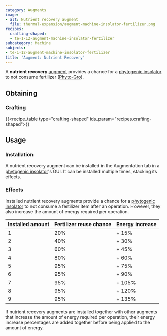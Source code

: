 ```yaml
---
category: Augments
image:
- alt: Nutrient recovery augment
  file: thermal-expansion/augment-machine-insolator-fertilizer.png
recipes:
  crafting-shaped:
  - te-1-12-augment-machine-insolator-fertilizer
subcategory: Machine
subjects:
- te-1-12-augment-machine-insolator-fertilizer
title: 'Augment: Nutrient Recovery'
---
```


A **nutrient recovery** [augment](../augments/) provides a chance for a
[phytogenic insolator](../phytogenic-insolator/) to not consume fertilizer
([Phyto-Gro](../../thermal-foundation/phyto-gro/)).


Obtaining
---------

### Crafting
{{<recipe_table type="crafting-shaped" ids_param="recipes.crafting-shaped">}}


Usage
-----

### Installation
A nutrient recovery augment can be installed in the Augmentation tab in a
[phytogenic insolator](../phytogenic-insolator/)'s GUI. It can be installed
multiple times, stacking its effects.

### Effects
Installed nutrient recovery augments provide a chance for a [phytogenic
insolator](../phytogenic-insolator/) to not consume a fertilizer item after
an operation. However, they also increase the amount of energy required per
operation.

| Installed amount | Fertilizer reuse chance | Energy increase |
|---|---|---|
| 1 | 20% | + 15% |
| 2 | 40% | + 30% |
| 3 | 60% | + 45% |
| 4 | 80% | + 60% |
| 5 | 95% | + 75% |
| 6 | 95% | + 90% |
| 7 | 95% | + 105% |
| 8 | 95% | + 120% |
| 9 | 95% | + 135% |


If nutrient recovery augments are installed together with other augments that
increase the amount of energy required per operation, their energy increase
percentages are added together before being applied to the amount of energy.
